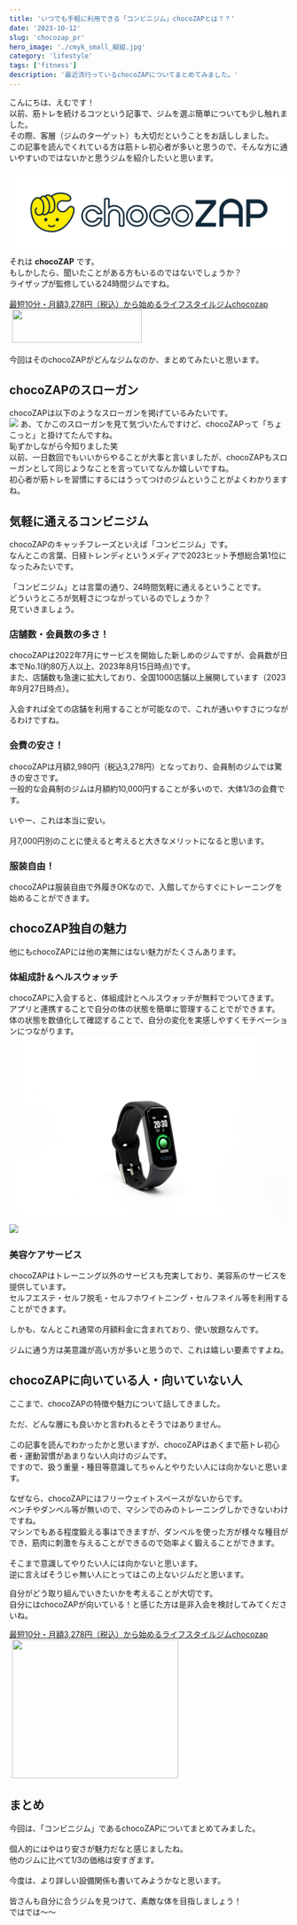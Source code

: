 ```yaml
---
title: 'いつでも手軽に利用できる「コンビニジム」chocoZAPとは？？'
date: '2023-10-12'
slug: 'chocozap_pr'
hero_image: './cmyk_small_縦組.jpg'
category: 'lifestyle'
tags: ['fitness']
description: '最近流行っているchocoZAPについてまとめてみました。'
---
```


こんにちは、えむです！<br>
以前、筋トレを続けるコツという記事で、ジムを選ぶ簡単についても少し触れました。<br>
その際、客層（ジムのターゲット）も大切だということをお話ししました。<br>
この記事を読んでくれている方は筋トレ初心者が多いと思うので、そんな方に通いやすいのではないかと思うジムを紹介したいと思います。<br>

![](./cmyk_large_横組.jpg)
<br>
それは **chocoZAP** です。<br>
もしかしたら、聞いたことがある方もいるのではないでしょうか？<br>
ライザップが監修している24時間ジムですね。<br>
<br>
<a href="https://px.a8.net/svt/ejp?a8mat=3TJB50+BVH94I+3D3Q+TW6AA" rel="nofollow">最短10分・月額3,278円（税込）から始めるライフスタイルジムchocozap</a><br>
<img border="0" width="1" height="1" src="https://www10.a8.net/0.gif?a8mat=3TJB50+BVH94I+3D3Q+TW6AA" alt="">
<a href="https://px.a8.net/svt/ejp?a8mat=3TJB50+BVH94I+3D3Q+TU14H" rel="nofollow">
<img border="0" width="234" height="60" alt="" src="https://www21.a8.net/svt/bgt?aid=231008292718&wid=001&eno=01&mid=s00000015695005011000&mc=1"></a>
<img border="0" width="1" height="1" src="https://www14.a8.net/0.gif?a8mat=3TJB50+BVH94I+3D3Q+TU14H" alt="">
<br>
<br>
今回はそのchocoZAPがどんなジムなのか、まとめてみたいと思います。<br>

## chocoZAPのスローガン
chocoZAPは以下のようなスローガンを掲げているみたいです。<br>
![](./slogan.png)
あ、てかこのスローガンを見て気づいたんですけど、chocoZAPって「ちょこっと」と掛けてたんですね。<br>
恥ずかしながら今知りました笑<br>
以前、一日数回でもいいからやることが大事と言いましたが、chocoZAPもスローガンとして同じようなことを言っていてなんか嬉しいですね。<br>
初心者が筋トレを習慣にするにはうってつけのジムということがよくわかりますね。<br>

## 気軽に通えるコンビニジム
chocoZAPのキャッチフレーズといえば「コンビニジム」です。<br>
なんとこの言葉、日経トレンディというメディアで2023ヒット予想総合第1位になったみたいです。<br>
<br>
「コンビニジム」とは言葉の通り、24時間気軽に通えるということです。<br>
どういうところが気軽さにつながっているのでしょうか？<br>
見ていきましょう。<br>


### 店舗数・会員数の多さ！
chocoZAPは2022年7月にサービスを開始した新しめのジムですが、会員数が日本でNo.1(約80万人以上、2023年8月15日時点)です。<br>
また、店舗数も急速に拡大しており、全国1000店舗以上展開しています（2023年9月27日時点）。<br>
<br>
入会すれば全ての店舗を利用することが可能なので、これが通いやすさにつながるわけですね。<br>
### 会費の安さ！
chocoZAPは月額2,980円（税込3,278円）となっており、会員制のジムでは驚きの安さです。<br>
一般的な会員制のジムは月額約10,000円することが多いので、大体1/3の会費です。<br>
<br>
いやー、これは本当に安い。<br>
<br>
月7,000円別のことに使えると考えると大きなメリットになると思います。<br>

### 服装自由！
chocoZAPは服装自由で外履きOKなので、入館してからすぐにトレーニングを始めることができます。<br>

## chocoZAP独自の魅力
他にもchocoZAPには他の実無にはない魅力がたくさんあります。<br>

### 体組成計＆ヘルスウォッチ
chocoZAPに入会すると、体組成計とヘルスウォッチが無料でついてきます。<br>
アプリと連携することで自分の体の状態を簡単に管理することでができます。<br>
体の状態を数値化して確認することで、自分の変化を実感しやすくモチベーションにつながります。<br>
![](./ヘルスウォッチ.jpg)
![](./体組成計.jpg)

### 美容ケアサービス
chocoZAPはトレーニング以外のサービスも充実しており、美容系のサービスを提供しています。<br>
セルフエステ・セルフ脱毛・セルフホワイトニング・セルフネイル等を利用することができます。<br>
<br>
しかも、なんとこれ通常の月額料金に含まれており、使い放題なんです。<br>
<br>
ジムに通う方は美意識が高い方が多いと思うので、これは嬉しい要素ですよね。<br>

## chocoZAPに向いている人・向いていない人
ここまで、chocoZAPの特徴や魅力について話してきました。<br>
<br>
ただ、どんな層にも良いかと言われるとそうではありません。<br>
<br>
この記事を読んでわかったかと思いますが、chocoZAPはあくまで筋トレ初心者・運動習慣があまりない人向けのジムです。<br>
ですので、扱う重量・種目等意識してちゃんとやりたい人には向かないと思います。<br>
<br>
なぜなら、chocoZAPにはフリーウェイトスペースがないからです。<br>
ベンチやダンベル等が無いので、マシンでのみのトレーニングしかできないわけですね。<br>
マシンでもある程度鍛える事はできますが、ダンベルを使った方が様々な種目ができ、筋肉に刺激を与えることができるので効率よく鍛えることができます。<br>
<br>
そこまで意識してやりたい人には向かないと思います。<br>
逆に言えばそうじゃ無い人にとってはこの上ないジムだと思います。<br>

自分がどう取り組んでいきたいかを考えることが大切です。<br>
自分にはchocoZAPが向いている！と感じた方は是非入会を検討してみてくださいね。<br>

<a href="https://px.a8.net/svt/ejp?a8mat=3TJB50+BVH94I+3D3Q+TW6AA" rel="nofollow">最短10分・月額3,278円（税込）から始めるライフスタイルジムchocozap</a><br>
<img border="0" width="1" height="1" src="https://www10.a8.net/0.gif?a8mat=3TJB50+BVH94I+3D3Q+TW6AA" alt="">
<a href="https://px.a8.net/svt/ejp?a8mat=3TJB50+BVH94I+3D3Q+TTLOX" rel="nofollow">
<img border="0" width="300" height="250" alt="" src="https://www26.a8.net/svt/bgt?aid=231008292718&wid=001&eno=01&mid=s00000015695005009000&mc=1"></a>
<img border="0" width="1" height="1" src="https://www18.a8.net/0.gif?a8mat=3TJB50+BVH94I+3D3Q+TTLOX" alt="">


## まとめ
今回は、「コンビニジム」であるchocoZAPについてまとめてみました。<br>
<br>
個人的にはやはり安さが魅力だなと感じましたね。<br>
他のジムに比べて1/3の価格は安すぎます。<br>
<br>
今度は、より詳しい設備関係も書いてみようかなと思います。<br>
<br>
皆さんも自分に合うジムを見つけて、素敵な体を目指しましょう！
<br>
ではでは〜〜
